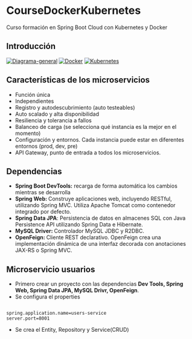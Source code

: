 # CourseDockerKubernetes
Curso formación en Spring Boot Cloud con Kubernetes y Docker

## Introducción

<a href="https://ibb.co/xFwpBk5"><img src="https://i.ibb.co/XY6hKQJ/Diagrama-general.png" alt="Diagrama-general" border="0"></a>
<a href="https://ibb.co/CW5CwWg"><img src="https://i.ibb.co/8XDvmXq/Docker.png" alt="Docker" border="0"></a>
<a href="https://ibb.co/WPFRYPc"><img src="https://i.ibb.co/z7bt07S/Kubernetes.png" alt="Kubernetes" border="0"></a>

## Características de los microservicios

- Función única
- Independientes
- Registro y autodescubrimiento (auto testeables)
- Auto scalado y alta disponibilidad
- Resiliencia y tolerancia a fallos
- Balanceo de carga (se selecciona qué instancia es la mejor en el momento)
- Configuración y entornos. Cada instancia puede estar en diferentes entornos (prod, dev, pre)
- API Gateway, punto de entrada a todos los microservicios.

## Dependencias
- <b>Spring Boot DevTools:</b> recarga de forma automática los cambios mientras se desarrolla
- <b>Spring Web: </b>Construye aplicaciones web, incluyendo RESTful, utilizando Spring MVC. Utiliza Apache Tomcat como contenedor integrado por defecto.
- <b>Spring Data JPA</b>: Persistencia de datos en almacenes SQL con Java Persistence API utilizando Spring Data e Hibernate.
- <b>MySQL Driver: </b>Controlador MySQL JDBC y R2DBC.
- <b>OpenFeign: </b>Cliente REST declarativo. OpenFeign crea una implementación dinámica de una interfaz decorada con anotaciones JAX-RS o Spring MVC.

## Microservicio usuarios

- Primero crear un proyecto con las dependencias <b>Dev Tools, Spring Web, Spring Data JPA, MySQL Drivr, OpenFeign</b>.
- Se configura el properties

<pre><code>
spring.application.name=users-service
server.port=8001
</code></pre>

- Se crea el Entity, Repository y Service(CRUD)